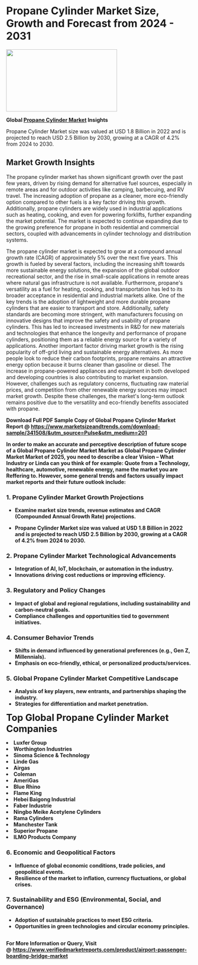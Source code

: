 <H1>Propane Cylinder Market Size, Growth and Forecast from 2024 - 2031</H1><img class="aligncenter size-medium wp-image-584254" src="https://thirdeyenews.in/wp-content/uploads/2024/09/Global-Market-Research-300x168.jpeg" alt="" width="300" height="168" /><p><strong>Global&nbsp;<a href="https://www.marketsizeandtrends.com/download-sample/341508/&amp;utm_source=Pulse&amp;utm_medium=201">Propane Cylinder Market</a> Insights</strong></p><p>Propane Cylinder Market size was valued at USD 1.8 Billion in 2022 and is projected to reach USD 2.5 Billion by 2030, growing at a CAGR of 4.2% from 2024 to 2030.</p><p><h2>Market Growth Insights</h2> <p>The propane cylinder market has shown significant growth over the past few years, driven by rising demand for alternative fuel sources, especially in remote areas and for outdoor activities like camping, barbecuing, and RV travel. The increasing adoption of propane as a cleaner, more eco-friendly option compared to other fuels is a key factor driving this growth. Additionally, propane cylinders are widely used in industrial applications such as heating, cooking, and even for powering forklifts, further expanding the market potential. The market is expected to continue expanding due to the growing preference for propane in both residential and commercial sectors, coupled with advancements in cylinder technology and distribution systems.</p> <p><strong></strong></p> <p>The propane cylinder market is expected to grow at a compound annual growth rate (CAGR) of approximately 5% over the next five years. This growth is fueled by several factors, including the increasing shift towards more sustainable energy solutions, the expansion of the global outdoor recreational sector, and the rise in small-scale applications in remote areas where natural gas infrastructure is not available. Furthermore, propane's versatility as a fuel for heating, cooking, and transportation has led to its broader acceptance in residential and industrial markets alike. One of the key trends is the adoption of lightweight and more durable propane cylinders that are easier to transport and store. Additionally, safety standards are becoming more stringent, with manufacturers focusing on innovative designs that improve the safety and usability of propane cylinders. This has led to increased investments in R&D for new materials and technologies that enhance the longevity and performance of propane cylinders, positioning them as a reliable energy source for a variety of applications. Another important factor driving market growth is the rising popularity of off-grid living and sustainable energy alternatives. As more people look to reduce their carbon footprints, propane remains an attractive energy option because it burns cleaner than gasoline or diesel. The increase in propane-powered appliances and equipment in both developed and developing countries is also contributing to market expansion. However, challenges such as regulatory concerns, fluctuating raw material prices, and competition from other renewable energy sources may impact market growth. Despite these challenges, the market's long-term outlook remains positive due to the versatility and eco-friendly benefits associated with propane. <p><strong></p><p><span class=""><strong>Download Full PDF Sample Copy of Global Propane Cylinder Market Report</strong> @ <a href="https://www.marketsizeandtrends.com/download-sample/341508/&amp;utm_source=Pulse&amp;utm_medium=201" target="_blank">https://www.marketsizeandtrends.com/download-sample/341508/&amp;utm_source=Pulse&amp;utm_medium=201</a></span></p><p>In order to make an accurate and perceptive description of future scope of a Global&nbsp;Propane Cylinder Market Market as Global&nbsp;Propane Cylinder Market Market of 2025, you need to describe a clear Vision &ndash; What Industry or Linda can you think of for example: Quote from a Technology, healthcare, automotive, renewable energy, name the market you are Reffering to. However, some general trends and factors usually impact market reports and their future outlook include:</p><h3>1.&nbsp;<strong>Propane Cylinder Market Growth Projections</strong></h3><ul><li>Examine market size trends, revenue estimates and CAGR (Compounded Annual Growth Rate) projections.</li><li><p>Propane Cylinder Market size was valued at USD 1.8 Billion in 2022 and is projected to reach USD 2.5 Billion by 2030, growing at a CAGR of 4.2% from 2024 to 2030.</p></li></ul><h3>2.&nbsp;<strong>Propane Cylinder Market Technological Advancements</strong></h3><ul><li>Integration of AI, IoT, blockchain, or automation in the industry.</li><li>Innovations driving cost reductions or improving efficiency.</li></ul><h3>3.&nbsp;<strong>Regulatory and Policy Changes</strong></h3><ul><li>Impact of global and regional regulations, including sustainability and carbon-neutral goals.</li><li>Compliance challenges and opportunities tied to government initiatives.</li></ul><h3>4.&nbsp;<strong>Consumer Behavior Trends</strong></h3><ul><li>Shifts in demand influenced by generational preferences (e.g., Gen Z, Millennials).</li><li>Emphasis on eco-friendly, ethical, or personalized products/services.</li></ul><h3>5.&nbsp;<strong>Global Propane Cylinder Market Competitive Landscape</strong></h3><ul><li>Analysis of key players, new entrants, and partnerships shaping the industry.</li><li>Strategies for differentiation and market penetration.</li></ul><p data-pm-slice="1 1 []"><span style="color: inherit; font-family: inherit; font-size: 25px;">Top Global Propane Cylinder Market Companies</span></p><div class="" data-test-id=""><p><li>Luxfer Group</li><li> Worthington Industries</li><li> Sinoma Science & Technology</li><li> Linde Gas</li><li> Airgas</li><li> Coleman</li><li> AmeriGas</li><li> Blue Rhino</li><li> Flame King</li><li> Hebei Baigong Industrial</li><li> Faber Industrie</li><li> Ningbo Meike Acetylene Cylinders</li><li> Rama Cylinders</li><li> Manchester Tank</li><li> Superior Propane</li><li> ILMO Products Company</li></p></div><h3>6.&nbsp;<strong>Economic and Geopolitical Factors</strong></h3><ul><li>Influence of global economic conditions, trade policies, and geopolitical events.</li><li>Resilience of the market to inflation, currency fluctuations, or global crises.</li></ul><h3>7.&nbsp;<strong>Sustainability and ESG (Environmental, Social, and Governance)</strong></h3><ul><li>Adoption of sustainable practices to meet ESG criteria.</li><li>Opportunities in green technologies and circular economy principles.</li></ul><h2><strong style="font-size: 14px;">For More Information or Query, Visit @&nbsp;</strong><a style="background-color: #ffffff; font-size: 14px;" href="https://www.marketsizeandtrends.com/report/propane-cylinder-market/" target="_blank">https://www.verifiedmarketreports.com/product/airport-passenger-boarding-bridge-market</a></h2>
